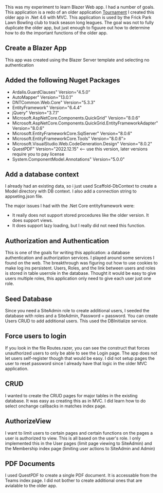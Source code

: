 This was my experiment to learn Blazer Web app. I had a number of goals. This application is a redo of an older application [Tournament](https://github/jeffreylederer/tournament) I created this older app in .Net 4.6 with MVC. This application is used by the Frick Park Lawn Bowling club to track season long leagues. The goal was not to fully duplicate the older app, but just enough to figuure out how to determine how to do the important functions of the older app.

## Create a Blazer App ##
This app was created using the Blazer Server template and selecting no authentication

## Added the following Nuget Packages
* Ardalis.GuardClauses" Version="4.5.0" 
* AutoMapper" Version="13.0.1" 
* DNTCommon.Web.Core" Version="5.3.3" 
* EntityFramework" Version="6.4.4" 
* jQuery" Version="3.7.1" 
* Microsoft.AspNetCore.Components.QuickGrid" Version="8.0.6" 
* Microsoft.AspNetCore.Components.QuickGrid.EntityFrameworkAdapter" Version="8.0.6" 
* Microsoft.EntityFrameworkCore.SqlServer" Version="8.0.6" 
* Microsoft.EntityFrameworkCore.Tools" Version="8.0.6">
* Microsoft.VisualStudio.Web.CodeGeneration.Design" Version="8.0.2" 
* QuestPDF" Version="2022.12.15" <-- use this version, later versions require you to pay license
* System.ComponentModel.Annotations" Version="5.0.0" 

## Add a database context ##
I already had an existing data, so i just used Scaffold-DbContext to create a Model directory with DB context. I also add a connection string to appseting.json file.

The major issues I had with the .Net Core entityframework were:
* It really does not support stored procedures like the older version. It does support views.
* It does support lazy loading, but I really did not need this function.

## Authorization and Authentication
This is one of the goals for writing this application: a database authentication and authorization services. I played around some services I found on the web. The breakthrough was figuring out how to use cookies to make log ins persistent. Users, Roles, and the link 
between users and roles is stored in table userrole in the database. Thought it would be easy to give users multiple roles, this application only need to give each user just one role.

## Seed Database
Since you need a SiteAdmin role to create additional users, I seeded the database with roles and a SiteAdmin, Password = password. You can create Users CRUD to add additional users. This used the DBInitialize service.

## Force users to login
If you look in the file Routes.razer, you can see the construct that forces unauthorized users to only be able to see the Login page. The app does not let users self-register though that would be easy. I did not setup pages the user to reset password since I already have that logic in the older MVC application.

## CRUD ##
I wanted to create the CRUD pages for major tables in the existing database. It was easy as creating this as in MVC. I did learn how to do select onchange callbacks in matches index page.

## AuthorizeView ##
I want to limit users to certain pages and certain functions on the pages a user is authorized to view. This is all based on the user's role. I only implemented this in the User pages (limit page viewing to SiteAdmin) and the Membership index page 
(limiting user actions to SiteAdmin and Admin)

## PDF Documents ##
I used QuestPDF to create a single PDF document. It is accessable from the Teams index page. I did not bother to create additional ones that are avialable to the older app.







